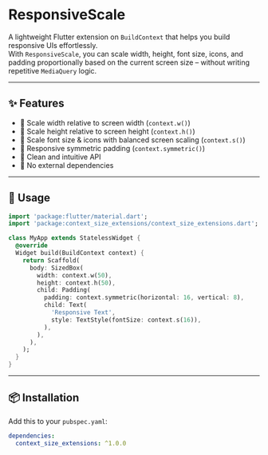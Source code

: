 # ResponsiveScale

A lightweight Flutter extension on `BuildContext` that helps you build responsive UIs effortlessly.  
With `ResponsiveScale`, you can scale width, height, font size, icons, and padding proportionally based on the current screen size – without writing repetitive `MediaQuery` logic.

---

## ✨ Features

- 🔹 Scale width relative to screen width (`context.w()`)
- 🔹 Scale height relative to screen height (`context.h()`)
- 🔹 Scale font size & icons with balanced screen scaling (`context.s()`)
- 🔹 Responsive symmetric padding (`context.symmetric()`)
- 🔹 Clean and intuitive API
- 🔹 No external dependencies

---

## 🚀 Usage

```dart
import 'package:flutter/material.dart';
import 'package:context_size_extensions/context_size_extensions.dart';

class MyApp extends StatelessWidget {
  @override
  Widget build(BuildContext context) {
    return Scaffold(
      body: SizedBox(
        width: context.w(50),
        height: context.h(50),
        child: Padding(
          padding: context.symmetric(horizontal: 16, vertical: 8),
          child: Text(
            'Responsive Text',
            style: TextStyle(fontSize: context.s(16)),
          ),
        ),
      ),
    );
  }
}
```

---

## 📦 Installation

Add this to your `pubspec.yaml`:

```yaml
dependencies:
  context_size_extensions: ^1.0.0
